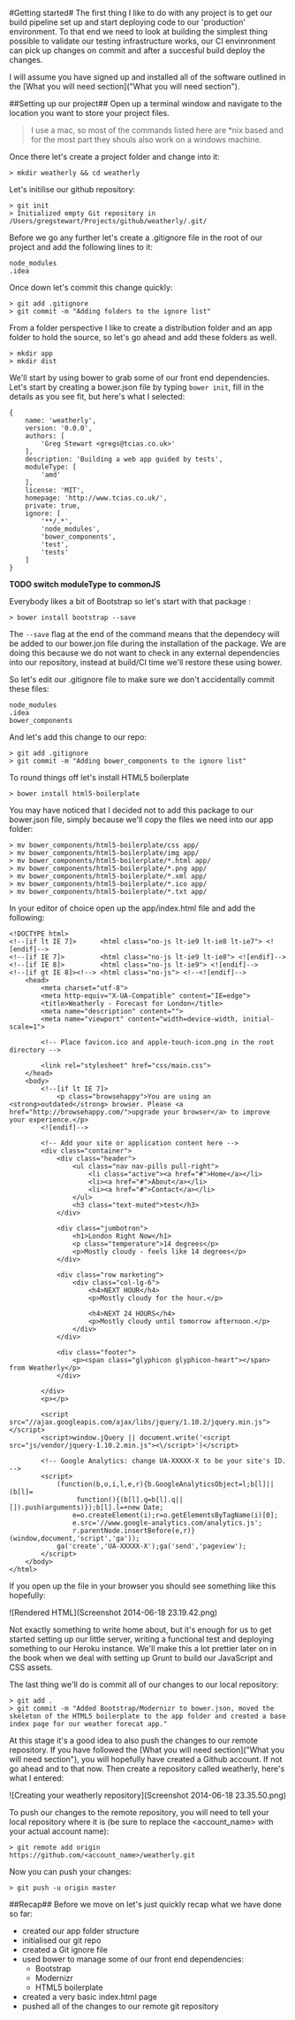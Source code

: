 #Getting started#
The first thing I like to do with any project is to get our build pipeline set up and start deploying code to our 'production' environment. To that end we need to look at building the simplest thing possible to validate our testing infrastructure works, our CI envinronment can pick up changes on commit and after a succesful build deploy the changes.

I will assume you have signed up and installed all of the software outlined in the [What you will need section]("What you will need section").

##Setting up our project##
Open up a terminal window and navigate to the location you want to store your project files. 

> I use a mac, so most of the commands listed here are *nix based and for the most part they shouls also work on a windows machine.

Once there let's create a project folder and change into it:

	> mkdir weatherly && cd weatherly

Let's initilise our github repository:

	> git init
	> Initialized empty Git repository in /Users/gregstewart/Projects/github/weatherly/.git/

Before we go any further let's create a .gitignore file in the root of our project and add the following lines to it:

	node_modules
	.idea

Once down let's commit this change quickly: 
	
	> git add .gitignore
	> git commit -m "Adding folders to the ignore list"

From a folder perspective I like to create a distribution folder and an app folder to hold the source, so let's go ahead and add these folders as well.
	
	> mkdir app
	> mkdir dist

We'll start by using bower to grab some of our front end dependencies. Let's start by creating a bower.json file by typing `bower init`, fill in the details as you see fit, but here's what I selected:

	{
  		name: 'weatherly',
  		version: '0.0.0',
  		authors: [
    		'Greg Stewart <gregs@tcias.co.uk>'
  		],
  		description: 'Building a web app guided by tests',
  		moduleType: [
    		'amd'
  		],
  		license: 'MIT',
  		homepage: 'http://www.tcias.co.uk/',
  		private: true,
  		ignore: [
    		'**/.*',
    		'node_modules',
    		'bower_components',
    		'test',
    		'tests'
  		]
	}	

__TODO switch moduleType to commonJS__

Everybody likes a bit of Bootstrap so let's start with that package :

	> bower install bootstrap --save

The `--save` flag at the end of the command means that the dependecy will be added to our bower.jon file during the installation of the package. We are doing this because we do not want to check in any external dependencies into our repository, instead at build/CI time we'll restore these using bower.

So let's edit our .gitignore file to make sure we don't accidentally commit these files:

	node_modules
	.idea
	bower_components

And let's add this change to our repo:

	> git add .gitignore 
	> git commit -m "Adding bower_components to the ignore list"

To round things off let's install HTML5 boilerplate

	> bower install html5-boilerplate
	
You may have noticed that I decided not to add this package to our bower.json file, simply because we'll copy the files we need into our app folder:

	> mv bower_components/html5-boilerplate/css app/
	> mv bower_components/html5-boilerplate/img app/
	> mv bower_components/html5-boilerplate/*.html app/
	> mv bower_components/html5-boilerplate/*.png app/ 
	> mv bower_components/html5-boilerplate/*.xml app/
	> mv bower_components/html5-boilerplate/*.ico app/
	> mv bower_components/html5-boilerplate/*.txt app/

In your editor of choice open up the app/index.html file and add the following:

	<!DOCTYPE html>
	<!--[if lt IE 7]>      <html class="no-js lt-ie9 lt-ie8 lt-ie7"> <![endif]-->
	<!--[if IE 7]>         <html class="no-js lt-ie9 lt-ie8"> <![endif]-->
	<!--[if IE 8]>         <html class="no-js lt-ie9"> <![endif]-->
	<!--[if gt IE 8]><!--> <html class="no-js"> <!--<![endif]-->
    	<head>
        	<meta charset="utf-8">
        	<meta http-equiv="X-UA-Compatible" content="IE=edge">
        	<title>Weatherly - Forecast for London</title>
        	<meta name="description" content="">
    	    <meta name="viewport" content="width=device-width, initial-scale=1">

	        <!-- Place favicon.ico and apple-touch-icon.png in the root directory -->

        	<link rel="stylesheet" href="css/main.css">
    	</head>
    	<body>
        	<!--[if lt IE 7]>
            	<p class="browsehappy">You are using an <strong>outdated</strong> browser. Please <a href="http://browsehappy.com/">upgrade your browser</a> to improve your experience.</p>
        	<![endif]-->

        	<!-- Add your site or application content here -->
        	<div class="container">
            	<div class="header">
                	<ul class="nav nav-pills pull-right">
                    	<li class="active"><a href="#">Home</a></li>
                    	<li><a href="#">About</a></li>
                   		<li><a href="#">Contact</a></li>
                	</ul>
                	<h3 class="text-muted">test</h3>
            	</div>

            	<div class="jumbotron">
                	<h1>London Right Now</h1>
                	<p class="temperature">14 degrees</p>
                	<p>Mostly cloudy - feels like 14 degrees</p>
            	</div>

            	<div class="row marketing">
                	<div class="col-lg-6">
                    	<h4>NEXT HOUR</h4>
                    	<p>Mostly cloudy for the hour.</p>

                    	<h4>NEXT 24 HOURS</h4>
                   		<p>Mostly cloudy until tomorrow afternoon.</p>
                	</div>
            	</div>

            	<div class="footer">
                	<p><span class="glyphicon glyphicon-heart"></span> from Weatherly</p>
            	</div>

        	</div>
        	<p></p>

        	<script src="//ajax.googleapis.com/ajax/libs/jquery/1.10.2/jquery.min.js"></script>
        	<script>window.jQuery || document.write('<script src="js/vendor/jquery-1.10.2.min.js"><\/script>')</script>

        	<!-- Google Analytics: change UA-XXXXX-X to be your site's ID. -->
        	<script>
            	(function(b,o,i,l,e,r){b.GoogleAnalyticsObject=l;b[l]||(b[l]=
                   	 function(){(b[l].q=b[l].q||[]).push(arguments)});b[l].l=+new Date;
                	e=o.createElement(i);r=o.getElementsByTagName(i)[0];
                	e.src='//www.google-analytics.com/analytics.js';
                	r.parentNode.insertBefore(e,r)}(window,document,'script','ga'));
            	ga('create','UA-XXXXX-X');ga('send','pageview');
        	</script>
    	</body>
	</html>

If you open up the file in your browser you should see something like this hopefully:

![Rendered HTML](Screenshot 2014-06-18 23.19.42.png)

Not exactly something to write home about, but it's enough for us to get started setting up our little server, writing a functional test and deploying something to our Heroku instance. We'll make this a lot prettier later on in the book when we deal with setting up Grunt to build our JavaScript and CSS assets.

The last thing we'll do is commit all of our changes to our local repository:

	> git add .
	> git commit -m "Added Bootstrap/Modernizr to bower.json, moved the skeleton of the HTML5 boilerplate to the app folder and created a base index page for our weather forecat app."

At this stage it's a good idea to also push the changes to our remote repository. If you have followed the [What you will need section]("What you will need section"), you will hopefully have created a Github account. If not go ahead and to that now. Then create a repository called weatherly, here's what I entered:

![Creating your weatherly repository](Screenshot 2014-06-18 23.35.50.png)

To push our changes to the remote repository, you will need to tell your local repository where it is (be sure to replace the <account_name> with your actual account name):

	> git remote add origin https://github.com/<account_name>/weatherly.git

Now you can push your changes:

	> git push -u origin master
	
##Recap##
Before we move on let's just quickly recap what we have done so far:

* created our app folder structure
* initialised our git repo
* created a Git ignore file
* used bower to manage some of our front end dependencies:
	* Bootstrap
	* Modernizr
	* HTML5 boilerplate
* created a very basic index.html page
* pushed all of the changes to our remote git repository